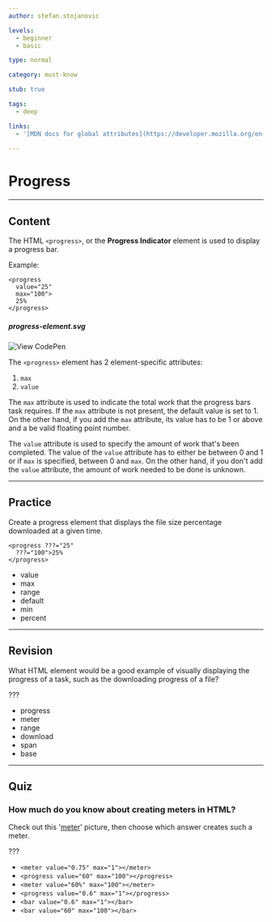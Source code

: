```yaml
---
author: stefan.stojanovic

levels:
  - beginner
  - basic

type: normal

category: must-know

stub: true

tags:
  - deep

links:
  - '[MDN docs for global attributes](https://developer.mozilla.org/en-US/docs/Web/HTML/Global_attributes){website}'
  
---
```

# Progress
---
## Content

The HTML `<progress>`, or the **Progress Indicator** element is used to display a progress bar.

Example:
```
<progress 
  value="25" 
  max="100">
  25%
</progress>
```

##### progress-element.svg

![View CodePen](https://codepen.io/enkidevs/pen/eKbYJv)

The `<progress>` element has 2 element-specific attributes:
  1. `max`
  2. `value`
  
The `max` attribute is used to indicate the total work that the progress bars task requires. If the `max` attribute is not present, the default value is set to 1. On the other hand, if you add the `max` attribute, its value has to be 1 or above and a be valid floating point number.

The `value` attribute is used to specify the amount of work that's been completed. The value of the `value` attribute has to either be between 0 and 1 or if `max` is specified, between 0 and `max`. On the other hand, if you don't add the `value` attribute, the amount of work needed to be done is unknown.

---
## Practice

Create a progress element that displays the file size percentage downloaded at a given time. 

```
<progress ???="25"
  ???="100">25%
</progress>
```

* value
* max
* range
* default
* min
* percent

---
## Revision

What HTML element would be a good example of visually displaying the progress of a task, such as the downloading progress of a file?

???

* progress
* meter
* range
* download
* span
* base

---
## Quiz

### How much do you know about creating meters in HTML?

Check out this '[meter](https://www.dropbox.com/s/azi3gl1th52zwrs/Screen%20Shot%202018-06-17%20at%2011.06.47%20PM.png?dl=0)' picture, then choose which answer creates such a meter.

???

* `<meter value="0.75" max="1"></meter>`
* `<progress value="60" max="100"></progress>`
* `<meter value="60%" max="100"></meter>`
* `<progress value="0.6" max="1"></progress>`
* `<bar value="0.6" max="1"></bar>`
* `<bar value="60" max="100"></bar>`

